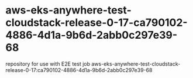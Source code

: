 # aws-eks-anywhere-test-cloudstack-release-0-17-ca790102-4886-4d1a-9b6d-2abb0c297e39-68
repository for use with E2E test job aws-eks-anywhere-test-cloudstack-release-0-17:ca790102-4886-4d1a-9b6d-2abb0c297e39-68
